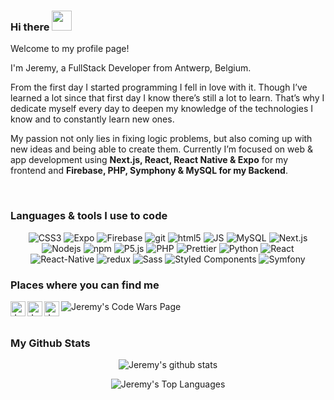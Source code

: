 ### Hi there <img src="https://media.giphy.com/media/YqFACC5oHsyy3l31k1/giphy.gif" width="32px">

Welcome to my profile page! 

I'm Jeremy, a FullStack Developer from Antwerp, Belgium.

From the first day I started programming I fell in love with it. Though I’ve learned a lot since that first day I know there’s still a lot to learn. That’s why I dedicate myself every day to deepen my knowledge of the technologies I know and to constantly learn new ones.

My passion not only lies in fixing logic problems, but also coming up with new ideas and being able to create them. Currently I’m focused on web & app development using <b>Next.js, React, React Native & Expo</b> for my frontend and <b>Firebase, PHP, Symphony & MySQL for my Backend</b>.

<!--
  <img align="right" alt="GIF" src="?? 2D Art pixel art?" width="500" height="320" />
- 🔭 I’m currently working on ...
- 🌱 I’m currently learning ...
- 📝 [Resume](??? via google drive?)
-->
<br>
<h3>Languages & tools I use to code</h3>
<p align="center">
  <img alt="CSS3" src="https://img.shields.io/badge/-CSS3-364BDD?style=flat-square&logo=css3&logoColor=white" />
  <img alt="Expo" src="https://img.shields.io/badge/-Expo-000000?style=flat-square&logo=expo&logoColor=white" />
  <img alt="Firebase" src="https://img.shields.io/badge/-Firebase-F6CB2C?style=flat-square&logo=firebase&logoColor=white" />
  <img alt="git" src="https://img.shields.io/badge/-Git-F05032?style=flat-square&logo=git&logoColor=white" />
  <img alt="html5" src="https://img.shields.io/badge/-HTML5-E34F26?style=flat-square&logo=html5&logoColor=white" />
  <img alt="JS" src="https://img.shields.io/badge/-Javascript-EFD81D?style=flat-square&logo=javascript&logoColor=white" />
  <img alt="MySQL" src="https://img.shields.io/badge/-MySQL-2D758F?style=flat-square&logo=mysql&logoColor=white" />
  <img alt="Next.js" src="https://img.shields.io/badge/-Next.js-323232?style=flat-square&logo=next.js&logoColor=white" />
  <img alt="Nodejs" src="https://img.shields.io/badge/-Nodejs-43853d?style=flat-square&logo=Node.js&logoColor=white" />
  <img alt="npm" src="https://img.shields.io/badge/-NPM-CB3837?style=flat-square&logo=npm&logoColor=white" />
  <img alt="P5.js" src="https://img.shields.io/badge/-P5.js-E61F5B?style=flat-square&logo=p5.js&logoColor=white" />
  <img alt="PHP" src="https://img.shields.io/badge/-PHP-7377AD?style=flat-square&logo=php&logoColor=white" />
  <img alt="Prettier" src="https://img.shields.io/badge/-Prettier-F7B93E?style=flat-square&logo=prettier&logoColor=white" />
  <img alt="Python" src="https://img.shields.io/badge/-Python-F7CE43?style=flat-square&logo=python&logoColor=white" />
  <img alt="React" src="https://img.shields.io/badge/-React-45b8d8?style=flat-square&logo=react&logoColor=white" />
  <img alt="React-Native" src="https://img.shields.io/badge/-React_Native-45b8d8?style=flat-square&logo=react&logoColor=white" />
  <img alt="redux" src="https://img.shields.io/badge/-Redux-764ABC?style=flat-square&logo=redux&logoColor=white" />
  <img alt="Sass" src="https://img.shields.io/badge/-Sass-CC6699?style=flat-square&logo=sass&logoColor=white" />
  <img alt="Styled Components" src="https://img.shields.io/badge/-Styled_Components-db7092?style=flat-square&logo=styled-components&logoColor=white" />
  <img alt="Symfony" src="https://img.shields.io/badge/-Symfony-000000?style=flat-square&logo=symfony&logoColor=white" />
</p>

<h3>Places where you can find me</h3>
    <a href="https://www.linkedin.com/in/jeremy-gigase-901249135/">
      <img align="left" alt="Jeremy's Linkedin Page" width="24px" src="https://raw.githubusercontent.com/peterthehan/peterthehan/master/assets/linkedin.svg" />
    </a>
    <a href="https://twitter.com/JeremyGigase">
      <img align="left" alt="Jeremy's Twitter Page" width="24px" src="https://raw.githubusercontent.com/peterthehan/peterthehan/master/assets/twitter.svg" />
    </a>
    <a href="https://open.spotify.com/user/117094324">
      <img  align="left" alt="Jeremy's Spotify Page" width="24px" src="https://raw.githubusercontent.com/peterthehan/peterthehan/master/assets/spotify.svg" />
    </a>
    <a href="https://www.codewars.com/users/jeremygigase">
      <img align="left" alt="Jeremy's Code Wars Page" src="https://www.codewars.com/users/jeremygigase/badges/micro" />
    </a>
<br>
<br>
<h3>My Github Stats</h3>
<p align="center"> <img src="https://github-readme-stats.vercel.app/api?username=jeremygigase&show_icons=true&theme=gotham" alt="Jeremy's github stats" />
<p align="center"> <img src="https://github-readme-stats.vercel.app/api/top-langs/?username=jeremygigase&show_icons=true&theme=gotham" alt="Jeremy's Top Languages" /> 
<!--
**jeremygigase/jeremygigase** is a ✨ _special_ ✨ repository because its `README.md` (this file) appears on your GitHub profile.
-->
